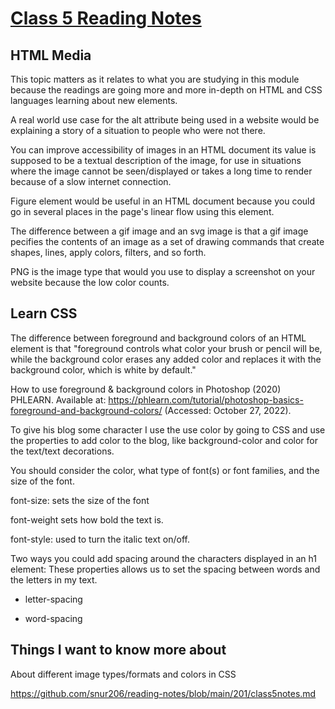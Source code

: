 # [Class 5 Reading Notes](https://github.com/snur206/reading-notes/blob/main/201/class5notes.md)

## HTML Media

This topic matters as it relates to what you are studying in this module because the readings are going more and more in-depth on HTML and CSS languages learning about new elements.

A real world use case for the alt attribute being used in a website would be explaining a story of a situation to people who were not there.

You can improve accessibility of images in an HTML document its value is supposed to be a textual description of the image, for use in situations where the image cannot be seen/displayed or takes a long time to render because of a slow internet connection.

Figure element would be useful in an HTML document because you could go in several places in the page's linear flow using this element.

The difference between a gif image and an svg image is that a gif image pecifies the contents of an image as a set of drawing commands that create shapes, lines, apply colors, filters, and so forth.

PNG is the image type that would you use to display a screenshot on your website because the low color counts.

## Learn CSS

The difference between foreground and background colors of an HTML element is that "foreground controls what color your brush or pencil will be, while the background color erases any added color and replaces it with the background color, which is white by default."

How to use foreground &amp; background colors in Photoshop (2020) PHLEARN. Available at: https://phlearn.com/tutorial/photoshop-basics-foreground-and-background-colors/ (Accessed: October 27, 2022). 

To give his blog some character I use the use color by going to CSS and use the properties to add color to the blog, like background-color and color for the text/text decorations.

You should consider the color, what type of font(s) or font families, and the size of the font.

font-size: sets the size of the font 

font-weight sets how bold the text is.

font-style: used to turn the italic text on/off.

Two ways you could add spacing around the characters displayed in an h1 element: These properties allows us to set the spacing between words and the letters in my text.

- letter-spacing

- word-spacing

## Things I want to know more about

About different image types/formats and colors in CSS

https://github.com/snur206/reading-notes/blob/main/201/class5notes.md
